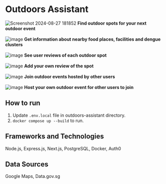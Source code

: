 # Outdoors Assistant

![Screenshot 2024-08-27 181852](https://github.com/user-attachments/assets/e584df9a-597a-4e68-8ffc-1f554ff8b9d8)
**Find outdoor spots for your next outdoor event**\
\
![image](https://github.com/user-attachments/assets/11062a0c-e862-43a6-8eac-38f44d26386d)
**Get information about nearby food places, facilities and dengue clusters**\
\
![image](https://github.com/user-attachments/assets/14032d4f-676f-41f4-a26b-69d4fa23e60c)
**See user reviews of each outdoor spot**\
\
![image](https://github.com/user-attachments/assets/15f62bfa-2aca-41d5-b3ff-28b71506bcf6)
**Add your own review of the spot**\
\
![image](https://github.com/user-attachments/assets/dad55fe7-02b9-460f-a1b3-aaf1f3b031eb)
**Join outdoor events hosted by other users**\
\
![image](https://github.com/user-attachments/assets/c281fc75-8484-47d2-97d5-b57d159b0af0)
**Host your own outdoor event for other users to join**

## How to run
1. Update `.env.local` file in outdoors-assistant directory.
2. `docker compose up --build` to run.

## Frameworks and Technologies
Node.js, Express.js, Next.js, PostgreSQL, Docker, Auth0
## Data Sources
Google Maps, Data.gov.sg

